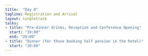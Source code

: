 ```yaml
---
title:  "Day 0"
tagline: Registration and Arrival
layout: singletrack
talks:
- title: "Pre-dinner drinks, Reception and Conference Opening"
  start: "19:00"
  end: "20:00"
- title: "Dinner (for those booking half pension in the hotel)"
  start: "20:00"
---
```

